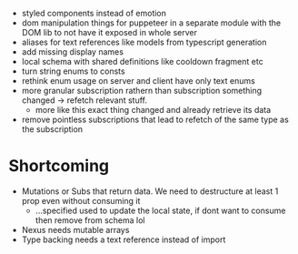 * styled components instead of emotion
* dom manipulation things for puppeteer in a separate module with
 the DOM lib to not have it exposed in whole server
* aliases for text references like models from typescript generation
* add missing display names
* local schema with shared definitions like cooldown fragment etc
* turn string enums to consts
* rethink enum usage on server and client have only text enums
* more granular subscription rathern than subscription something changed -> refetch relevant stuff.
    * more like this exact thing changed and already retrieve its data
* remove pointless subscriptions that lead to refetch of the same type as the subscription

# Shortcoming
* Mutations or Subs that return data. We need to destructure at least 1 prop even without consuming it
  * ...specified used to update the local state, if dont want to consume then remove from schema lol
* Nexus needs mutable arrays
* Type backing needs a text reference instead of import

